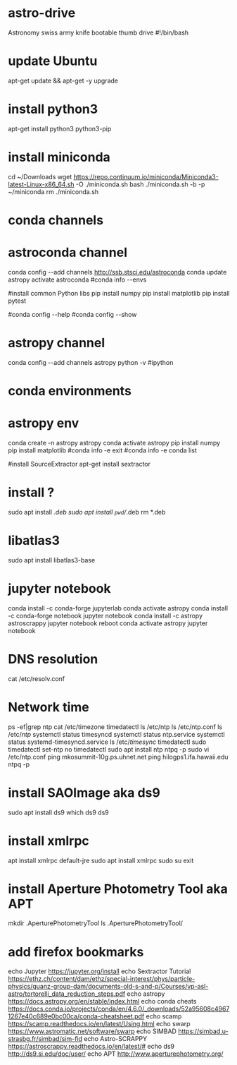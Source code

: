 # astro-drive
Astronomy swiss army knife bootable thumb drive
#!/bin/bash

# update Ubuntu
apt-get update && apt-get -y upgrade

# install python3
apt-get install python3 python3-pip

# install miniconda
cd ~/Downloads
wget https://repo.continuum.io/miniconda/Miniconda3-latest-Linux-x86_64.sh -O ./miniconda.sh
bash ./miniconda.sh -b -p ~/miniconda 
rm ./miniconda.sh

# conda channels
# astroconda channel
conda config --add channels http://ssb.stsci.edu/astroconda
conda update astropy
activate astroconda
#conda info --envs

#install common Python libs
pip install numpy
pip install matplotlib
pip install pytest

#conda config --help
#conda config --show

# astropy channel
conda config --add channels astropy
python -v
#ipython

# conda environments
# astropy env
conda create -n astropy  astropy
conda activate astropy
pip install numpy
pip install matplotlib
#conda info -e
exit
#conda info -e
conda list

#install SourceExtractor
apt-get install sextractor

# install ?
sudo apt install *.deb
sudo apt install `pwd`/*.deb
rm *.deb

# libatlas3
sudo apt install libatlas3-base

# jupyter notebook
conda install -c conda-forge jupyterlab
conda activate astropy
conda install -c conda-forge notebook
jupyter notebook
conda install -c astropy astroscrappy 
jupyter notebook
reboot
conda activate astropy
jupyter notebook

# DNS resolution
cat /etc/resolv.conf

# Network time
ps -ef|grep ntp
cat /etc/timezone
timedatectl
ls /etc/ntp
ls /etc/ntp.conf
ls /etc/*ntp*
systemctl status timesyncd
systemctl status ntp.service
systemctl status systemd-timesyncd.service
ls /etc/*timesync*
timedatectl
sudo timedatectl set-ntp no
timedatectl
sudo apt install ntp
ntpq -p
sudo vi /etc/ntp.conf
ping mkosummit-10g.ps.uhnet.net
ping hilogps1.ifa.hawaii.edu
ntpq -p

# install SAOImage aka ds9
sudo apt install ds9
which ds9
ds9

# install xmlrpc
apt install xmlrpc default-jre
sudo apt install xmlrpc
sudo su
exit

# install Aperture Photometry Tool aka APT
mkdir .AperturePhotometryTool
ls .AperturePhotometryTool/

# add firefox bookmarks
echo Jupyter https://jupyter.org/install
echo Sextractor Tutorial https://ethz.ch/content/dam/ethz/special-interest/phys/particle-physics/quanz-group-dam/documents-old-s-and-p/Courses/vp-asl-astro/tortorelli_data_reduction_steps.pdf
echo astropy https://docs.astropy.org/en/stable/index.html
echo conda cheats https://docs.conda.io/projects/conda/en/4.6.0/_downloads/52a95608c49671267e40c689e0bc00ca/conda-cheatsheet.pdf
echo scamp https://scamp.readthedocs.io/en/latest/Using.html
echo swarp https://www.astromatic.net/software/swarp
echo SIMBAD https://simbad.u-strasbg.fr/simbad/sim-fid
echo Astro-SCRAPPY https://astroscrappy.readthedocs.io/en/latest/#
echo ds9 http://ds9.si.edu/doc/user/
echo APT http://www.aperturephotometry.org/

